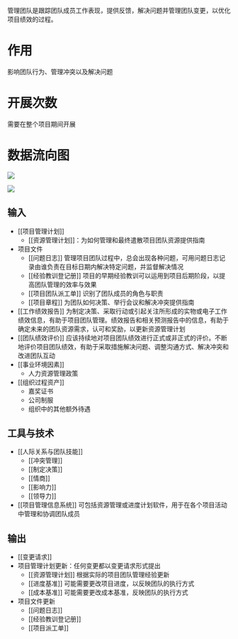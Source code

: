 
管理团队是跟踪团队成员工作表现，提供反馈，解决问题并管理团队变更，以优化项目绩效的过程。

# 作用
影响团队行为、管理冲突以及解决问题

# 开展次数
需要在整个项目期间开展

# 数据流向图
![](https://raw.githubusercontent.com/a812305914/PMP/main/img/202210161104164.png)

![](https://raw.githubusercontent.com/a812305914/PMP/main/img/202210161104882.png)

## 输入
+ [[项目管理计划]]
	+ [[资源管理计划]]：为如何管理和最终遣散项目团队资源提供指南
+ 项目文件
	+ [[问题日志]] 管理项目团队过程中，总会出现各种问题，可用问题日志记录由谁负责在目标日期内解决特定问题，并监督解决情况
	+ [[经验教训登记册]] 项目的早期经验教训可以运用到项目后期阶段，以提高团队管理的效率与效果
	+ [[项目团队派工单]] 识别了团队成员的角色与职责
	+ [[项目章程]] 为团队如何决策、举行会议和解决冲突提供指南
+ [[工作绩效报告]] 为制定决策、采取行动或引起关注所形成的实物或电子工作绩效信息，有助于项目团队管理。绩效报告和相关预测报告中的信息，有助于确定未来的团队资源需求，认可和奖励，以更新资源管理计划
+ [[团队绩效评价]] 应该持续地对项目团队绩效进行正式或非正式的评价。不断地评价项目团队绩效，有助于采取措施解决问题、调整沟通方式、解决冲突和改进团队互动
+ [[事业环境因素]]
	+ 人力资源管理政策
+ [[组织过程资产]]
	+ 嘉奖证书
	+ 公司制服
	+ 组织中的其他额外待遇

## 工具与技术
+ [[人际关系与团队技能]]
	+ [[冲突管理]]
	+ [[制定决策]]
	+ [[情商]]
	+ [[影响力]]
	+ [[领导力]]
+ [[项目管理信息系统]] 可包括资源管理或进度计划软件，用于在各个项目活动中管理和协调团队成员

## 输出
+ [[变更请求]]
+ 项目管理计划更新：任何变更都以变更请求形式提出
	+ [[资源管理计划]] 根据实际的项目团队管理经验更新
	+ [[进度基准]] 可能需要更改项目进度，以反映团队的执行方式
	+ [[成本基准]] 可能需要更改成本基准，反映团队的执行方式
+ 项目文件更新
	+ [[问题日志]]
	+ [[经验教训登记册]]
	+ [[项目派工单]]